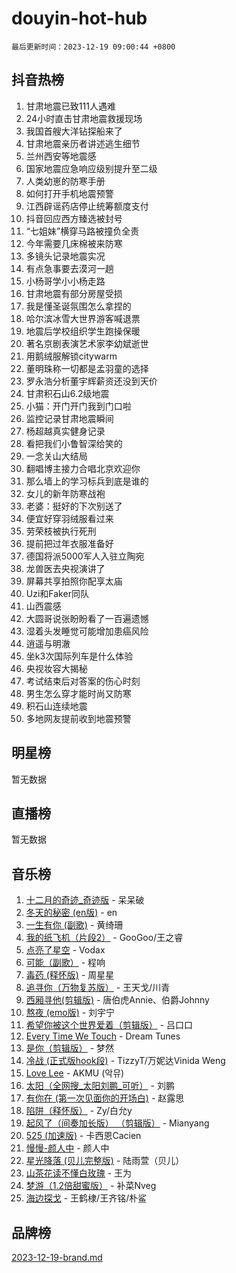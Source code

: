 # douyin-hot-hub

`最后更新时间：2023-12-19 09:00:44 +0800`

## 抖音热榜

1. 甘肃地震已致111人遇难
1. 24小时直击甘肃地震救援现场
1. 我国首艘大洋钻探船来了
1. 甘肃地震亲历者讲述逃生细节
1. 兰州西安等地震感
1. 国家地震应急响应级别提升至二级
1. 人类幼崽的防寒手册
1. 如何打开手机地震预警
1. 江西辟谣药店停止统筹额度支付
1. 抖音回应西方臻选被封号
1. “七姐妹”横穿马路被撞负全责
1. 今年需要几床棉被来防寒
1. 多镜头记录地震实况
1. 有点急事要去漠河一趟
1. 小杨哥学小小杨走路
1. 甘肃地震有部分房屋受损
1. 我是懂圣诞氛围怎么拿捏的
1. 哈尔滨冰雪大世界游客喊退票
1. 地震后学校组织学生跑操保暖
1. 著名京剧表演艺术家李幼斌逝世
1. 用鹅绒服解锁citywarm
1. 董明珠称一切都是孟羽童的选择
1. 罗永浩分析董宇辉薪资还没到天价
1. 甘肃积石山6.2级地震
1. 小猫：开门开门我到门口啦
1. 监控记录甘肃地震瞬间
1. 杨超越真实健身记录
1. 看把我们小鲁智深给笑的
1. 一念关山大结局
1. 翻唱博主接力合唱北京欢迎你
1. 那么墙上的学习标兵到底是谁的
1. 女儿的新年防寒战袍
1. 老婆：挺好的下次别送了
1. 便宜好穿羽绒服看过来
1. 劳荣枝被执行死刑
1. 提前把过年衣服准备好
1. 德国将派5000军人入驻立陶宛
1. 龙兽医去央视演讲了
1. 屏幕共享拍照你配享太庙
1. Uzi和Faker同队
1. 山西震感
1. 大圆哥说张盼盼看了一百遍遗憾
1. 湿着头发睡觉可能增加患癌风险
1. 逍遥与明澈
1. 坐k3次国际列车是什么体验
1. 央视妆容大揭秘
1. 考试结束后对答案的伤心时刻
1. 男生怎么穿才能时尚又防寒
1. 积石山连续地震
1. 多地网友提前收到地震预警

## 明星榜

暂无数据

## 直播榜

暂无数据

## 音乐榜

1. [十二月的奇迹_奇迹版](https://sf6-cdn-tos.douyinstatic.com/obj/tos-cn-ve-2774/oMslvA9FBzGMGHnyUuoiiUjtIAXfMz6tzwByW8) - 呆呆破
1. [冬天的秘密 (en版)](https://sf6-cdn-tos.douyinstatic.com/obj/tos-cn-ve-2774/okIuMHDdzyf3FjGK4Lphe1vfHcQaPIHAg0Z4CR) - en
1. [一生有你 (副歌)](https://sf3-cdn-tos.douyinstatic.com/obj/tos-cn-ve-2774/o8xzM8HLaQzgMiJ96FKAWCenIuzkFpfClDdmeW) - 黄绮珊
1. [我的纸飞机（片段2）](https://sf6-cdn-tos.douyinstatic.com/obj/tos-cn-ve-2774/oM2ZrKcg2CD5AeRB2gkeXOFB1IxAGJdZPazYHf) - GooGoo/王之睿
1. [点亮了星空](https://sf3-cdn-tos.douyinstatic.com/obj/tos-cn-ve-2774/oEeZYED0P1FUySQvtdr5u4gInbCDeBOHzBhlrM) - Vodax
1. [可能（副歌）](https://sf6-cdn-tos.douyinstatic.com/obj/tos-cn-ve-2774/cde1731888894259b333569393c2fb51) - 程响
1. [毒药 (释怀版)](https://sf3-cdn-tos.douyinstatic.com/obj/tos-cn-ve-2774/oYILMEAzspdZBIzy4frJNB8ZHPHWAhiwowd4Ad) - 周星星
1. [追寻你（万物复苏版）](https://sf3-cdn-tos.douyinstatic.com/obj/tos-cn-ve-2774/oYeAZJsbjIDit9APmBg8u6uDUQnHmoCf3gbo74) - 王天戈/川青
1. [西厢寻他(剪辑版)](https://sf6-cdn-tos.douyinstatic.com/obj/tos-cn-ve-2774/oUsAVfAQKlRNxEv5qxvIB8o5qmIWUcXbzJKJhw) - 唐伯虎Annie、伯爵Johnny
1. [熬夜 (emo版)](https://sf3-cdn-tos.douyinstatic.com/obj/tos-cn-ve-2774/ocQZvZErLThAfNQOtBZ178gQDfCDFBL9iB5lvY) - 刘宇宁
1. [希望你被这个世界爱着（剪辑版）](https://sf3-cdn-tos.douyinstatic.com/obj/tos-cn-ve-2774/oo4H3BfEygN7l7bQaMBOZHCQ1eI4FqtED5skQ2) - 吕口口
1. [Every Time We Touch](https://sf6-cdn-tos.douyinstatic.com/obj/tos-cn-ve-2774/ogN6lUKQeBBfEVhIOMikG1CcJjugxk1tztZyhP) - Dream Tunes
1. [是你（剪辑版）](https://sf6-cdn-tos.douyinstatic.com/obj/tos-cn-ve-2774/46019dae783c4c969944217fe1cfafc4) - 梦然
1. [冷战 (正式版hook段)](https://sf6-cdn-tos.douyinstatic.com/obj/tos-cn-ve-2774/oMuEoiBasWApEMVDgNiI8VAByNmwo5J0pyf8Yx) - TizzyT/万妮达Vinida Weng
1. [Love Lee](https://sf6-cdn-tos.douyinstatic.com/obj/tos-cn-ve-2774/o05GbkJGbCBTdDnMtB0fwOYgkeZp23vrWQDQBS) - AKMU (악뮤)
1. [太阳（全网搜_太阳刘鹏_可听）](https://sf3-cdn-tos.douyinstatic.com/obj/tos-cn-ve-2774/ogWbyIQnlBFImVbeDocRdCIYtBHlbJXgfZMvgz) - 刘鹏
1. [有你在 (第一次见面你的开场白)](https://sf6-cdn-tos.douyinstatic.com/obj/tos-cn-ve-2774/oAthrQ3ClJBfI57uBoFEgNDYtNCZ0TSYQQfxQ0) - 赵露思
1. [陷阱（释怀版）](https://sf6-cdn-tos.douyinstatic.com/obj/tos-cn-ve-2774/oE8C21LeZrzKLDFfQYgMzx4GAIHageG5IzayY7) - Zy/白允y
1. [起风了（间奏加长版） （剪辑版）](https://sf6-cdn-tos.douyinstatic.com/obj/tos-cn-ve-2774/8a927fdf26bc49e0ada58e80d57cf030) - Mianyang
1. [525 (加速版)](https://sf3-cdn-tos.douyinstatic.com/obj/tos-cn-ve-2774/oIfKCtqfDyP8Vc9FpAPgWMyezT6LnDT1abRwGg) - 卡西恩Cacien
1. [慢慢-颜人中](https://sf3-cdn-tos.douyinstatic.com/obj/tos-cn-ve-2774/ocjHNfBXdBxQNC8ZGAeoLMFTUgtBg8bkExunDC) - 颜人中
1. [星光降落 (贝儿完整版)](https://sf6-cdn-tos.douyinstatic.com/obj/tos-cn-ve-2774/okwB9hAwyAtsFFkFBzAX1hOOfQuIoMNs0W2Mwr) - 陆雨萱（贝儿）
1. [山茶花读不懂白玫瑰](https://sf3-cdn-tos.douyinstatic.com/obj/tos-cn-ve-2774/osfn8B7DktrRHEPJgPCfDbw7QDQEkwC16BxZg9) - 王为
1. [梦游（1.2倍甜蜜版）](https://sf6-cdn-tos.douyinstatic.com/obj/tos-cn-ve-2774/o4gyAUm8hwufoEABmwVIiQtHsFuGzAEEWtNMzo) - 补菜Nveg
1. [海边探戈](https://sf6-cdn-tos.douyinstatic.com/obj/tos-cn-ve-2774/os9gE0VQCGqt6VQkZDyBBYvfSDY0QFe3vVmubn) - 王鹤棣/王齐铭/朴鲨

## 品牌榜

[2023-12-19-brand.md](2023-12-19-brand.md)
